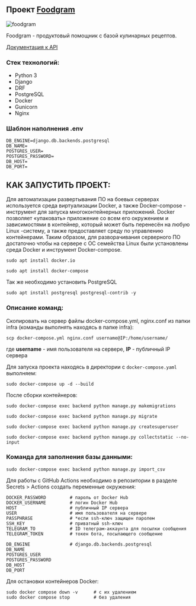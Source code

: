 ## Проект [Foodgram](https://djifrost.sytes.net)

![foodgram](https://github.com/IgorArefev/foodgram-project-react/actions/workflows/main.yml/badge.svg?branch=master)

Foodgram - продуктовый помощник с базой кулинарных рецептов.

[Документация к API](https://djifrost.sytes.net/api/docs/)

### Стек технологий:
- Python 3
- Django
- DRF
- PostgreSQL
- Docker
- Gunicorn
- Nginx

### Шаблон наполнения .env
```
DB_ENGINE=django.db.backends.postgresql
DB_NAME=
POSTGRES_USER=
POSTGRES_PASSWORD=
DB_HOST=
DB_PORT=
```

## КАК ЗАПУСТИТЬ ПРОЕКТ:
Для автоматизации развертывания ПО на боевых серверах используется среда виртуализации Docker, а также Docker-compose - инструмент для запуска многоконтейнерных приложений. Docker позволяет «упаковать» приложение со всем его окружением и зависимостями в контейнер, который может быть перенесён на любую Linux -систему, а также предоставляет среду по управлению контейнерами. Таким образом, для разворачивания серверного ПО достаточно чтобы на сервере с ОС семейства Linux были установлены среда Docker и инструмент Docker-compose.
```
sudo apt install docker.io
```
```
sudo apt install docker-compose
```

Так же необходимо установить PostgreSQL
```
sudo apt install postgresql postgresql-contrib -y
```

### Описание команд:
Скопировать на сервер файлы docker-compose.yml, nginx.conf из папки infra (команды выполнять находясь в папке infra):
```
scp docker-compose.yml nginx.conf username@IP:/home/username/
```
где **username** - имя пользователя на сервере, **IP** - публичный IP сервера

Для запуска проекта находясь в директории с ```docker-compose.yaml``` выполняем:
```
sudo docker-compose up -d --build 
```

После сборки контейнеров:
```
sudo docker-compose exec backend python manage.py makemigrations
```
```
sudo docker-compose exec backend python manage.py migrate
```
```
sudo docker-compose exec backend python manage.py createsuperuser
```
```
sudo docker-compose exec backend python manage.py collectstatic --no-input
```

### Команда для заполнения базы данными:

```
sudo docker-compose exec backend python manage.py import_csv
```


Для работы с GitHub Actions необходимо в репозитории в разделе Secrets > Actions создать переменные окружения:
```
DOCKER_PASSWORD         # пароль от Docker Hub
DOCKER_USERNAME         # логин Docker Hub
HOST                    # публичный IP сервера
USER                    # имя пользователя на сервере
PASSPHRASE              # *если ssh-ключ защищен паролем
SSH_KEY                 # приватный ssh-ключ
TELEGRAM_TO             # ID телеграм-аккаунта для посылки сообщения
TELEGRAM_TOKEN          # токен бота, посылающего сообщение

DB_ENGINE               # django.db.backends.postgresql
DB_NAME                  
POSTGRES_USER            
POSTGRES_PASSWORD        
DB_HOST                  
DB_PORT                 
```

Для остановки контейнеров Docker:
```
sudo docker compose down -v      # с их удалением
sudo docker compose stop         # без удаления
```

